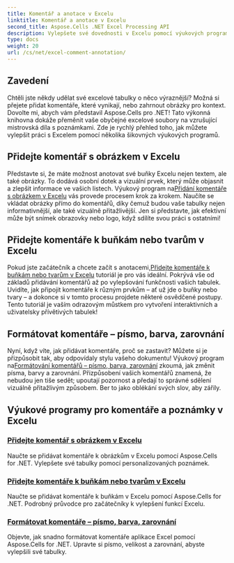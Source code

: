 ```yaml
---
title: Komentář a anotace v Excelu
linktitle: Komentář a anotace v Excelu
second_title: Aspose.Cells .NET Excel Processing API
description: Vylepšete své dovednosti v Excelu pomocí výukových programů Aspose.Cells for .NET o komentářích a anotacích, které obsahují podrobné průvodce pro obohacení vašich tabulek.
type: docs
weight: 20
url: /cs/net/excel-comment-annotation/
---
```

## Zavedení

Chtěli jste někdy udělat své excelové tabulky o něco výraznější? Možná si přejete přidat komentáře, které vynikají, nebo zahrnout obrázky pro kontext. Dovolte mi, abych vám představil Aspose.Cells pro .NET! Tato výkonná knihovna dokáže přeměnit vaše obyčejné excelové soubory na vzrušující mistrovská díla s poznámkami. Zde je rychlý přehled toho, jak můžete vylepšit práci s Excelem pomocí několika šikovných výukových programů.

## Přidejte komentář s obrázkem v Excelu

 Představte si, že máte možnost anotovat své buňky Excelu nejen textem, ale také obrázky. To dodává osobní dotek a vizuální prvek, který může objasnit a zlepšit informace ve vašich listech. Výukový program na[Přidání komentáře s obrázkem v Excelu](./add-comment-with-image-excel/) vás provede procesem krok za krokem. Naučíte se vkládat obrázky přímo do komentářů, díky čemuž budou vaše tabulky nejen informativnější, ale také vizuálně přitažlivější. Jen si představte, jak efektivní může být snímek obrazovky nebo logo, když sdílíte svou práci s ostatními!

## Přidejte komentáře k buňkám nebo tvarům v Excelu

 Pokud jste začátečník a chcete začít s anotacemi,[Přidejte komentáře k buňkám nebo tvarům v Excelu](./add-comments-to-cells-or-shapes-excel/) tutoriál je pro vás ideální. Pokrývá vše od základů přidávání komentářů až po vylepšování funkčnosti vašich tabulek. Uvidíte, jak připojit komentáře k různým prvkům – ať už jde o buňky nebo tvary – a dokonce si v tomto procesu projdete některé osvědčené postupy. Tento tutoriál je vaším odrazovým můstkem pro vytvoření interaktivních a uživatelsky přívětivých tabulek!

## Formátovat komentáře – písmo, barva, zarovnání

 Nyní, když víte, jak přidávat komentáře, proč se zastavit? Můžete si je přizpůsobit tak, aby odpovídaly stylu vašeho dokumentu! Výukový program na[Formátování komentářů – písmo, barva, zarovnání](./format-comments-font-color-alignment/) zkoumá, jak změnit písma, barvy a zarovnání. Přizpůsobení vašich komentářů znamená, že nebudou jen tiše sedět; upoutají pozornost a předají to správné sdělení vizuálně přitažlivým způsobem. Ber to jako oblékání svých slov, aby zářily.

## Výukové programy pro komentáře a poznámky v Excelu
### [Přidejte komentář s obrázkem v Excelu](./add-comment-with-image-excel/)
Naučte se přidávat komentáře k obrázkům v Excelu pomocí Aspose.Cells for .NET. Vylepšete své tabulky pomocí personalizovaných poznámek.
### [Přidejte komentáře k buňkám nebo tvarům v Excelu](./add-comments-to-cells-or-shapes-excel/)
Naučte se přidávat komentáře k buňkám v Excelu pomocí Aspose.Cells for .NET. Podrobný průvodce pro začátečníky k vylepšení funkcí Excelu.
### [Formátovat komentáře – písmo, barva, zarovnání](./format-comments-font-color-alignment/)
Objevte, jak snadno formátovat komentáře aplikace Excel pomocí Aspose.Cells for .NET. Upravte si písmo, velikost a zarovnání, abyste vylepšili své tabulky.